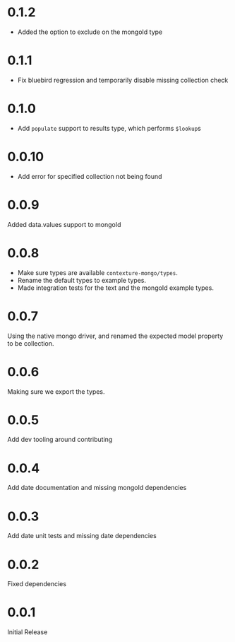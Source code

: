 ﻿# 0.1.2
- Added the option to exclude on the mongoId type

# 0.1.1
- Fix bluebird regression and temporarily disable missing collection check

# 0.1.0
- Add `populate` support to results type, which performs `$lookup`s

# 0.0.10
- Add error for specified collection not being found

# 0.0.9
Added data.values support to mongoId

# 0.0.8
- Make sure types are available `contexture-mongo/types`.
- Rename the default types to example types.
- Made integration tests for the text and the mongoId example types.

# 0.0.7
Using the native mongo driver, and renamed the expected model property
to be collection.

# 0.0.6
Making sure we export the types.

# 0.0.5
Add dev tooling around contributing

# 0.0.4
Add date documentation and missing mongoId dependencies

# 0.0.3
Add date unit tests and missing date dependencies

# 0.0.2
Fixed dependencies

# 0.0.1
Initial Release

